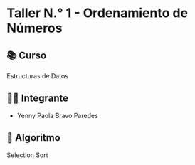 # Taller N.° 1 - Ordenamiento de Números

## 📚 Curso
Estructuras de Datos

## 👩‍💻 Integrante
- Yenny Paola Bravo Paredes

## 📝 Algoritmo
Selection Sort
